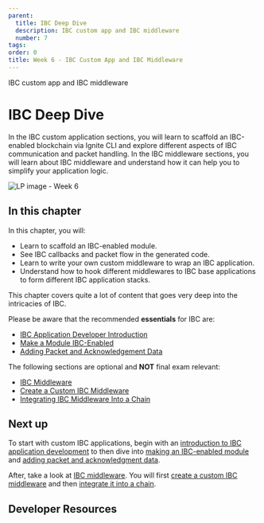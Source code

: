 ```yaml
---
parent:
  title: IBC Deep Dive
  description: IBC custom app and IBC middleware
  number: 7
tags:
order: 0
title: Week 6 - IBC Custom App and IBC Middleware
---
```


<div class="tm-overline tm-rf-1 tm-lh-title tm-medium tm-muted">IBC custom app and IBC middleware</div>
<h1 class="mt-4 mb-6">IBC Deep Dive</h1>

In the IBC custom application sections, you will learn to scaffold an IBC-enabled blockchain via Ignite CLI and explore different aspects of IBC communication and packet handling. In the IBC middleware sections, you will learn about IBC middleware and understand how it can help you to simplify your application logic.

![LP image - Week 6](/moving-objects.svg)

## In this chapter

<HighlightBox type="learning">

In this chapter, you will:

* Learn to scaffold an IBC-enabled module.
* See IBC callbacks and packet flow in the generated code.
* Learn to write your own custom middleware to wrap an IBC application.
* Understand how to hook different middlewares to IBC base applications to form different IBC application stacks.

</HighlightBox>

<HighlightBox type="info">

This chapter covers quite a lot of content that goes very deep into the intricacies of IBC.

Please be aware that the recommended **essentials** for IBC are:

* [IBC Application Developer Introduction](/hands-on-exercise/5-ibc-adv/5-ibc-app-intro.md)
* [Make a Module IBC-Enabled](/hands-on-exercise/5-ibc-adv/6-ibc-app-steps.md)
* [Adding Packet and Acknowledgement Data](/hands-on-exercise/5-ibc-adv/7-ibc-app-packets.md)

The following sections are optional and **NOT** final exam relevant:

* [IBC Middleware](/hands-on-exercise/5-ibc-adv/10-ibc-mw-intro.md)
* [Create a Custom IBC Middleware](/hands-on-exercise/5-ibc-adv/11-ibc-mw-develop.md)
* [Integrating IBC Middleware Into a Chain](/hands-on-exercise/5-ibc-adv/12-ibc-mw-integrate.md)

</HighlightBox>

## Next up

To start with custom IBC applications, begin with an [introduction to IBC application development](/hands-on-exercise/5-ibc-adv/5-ibc-app-intro.md) to then dive into [making an IBC-enabled module](/hands-on-exercise/5-ibc-adv/6-ibc-app-steps.md) and [adding packet and acknowledgment data](/hands-on-exercise/5-ibc-adv/7-ibc-app-packets.md).

After, take a look at [IBC middleware](/hands-on-exercise/5-ibc-adv/10-ibc-mw-intro.md). You will first [create a custom IBC middleware](/hands-on-exercise/5-ibc-adv/11-ibc-mw-develop.md) and then [integrate it into a chain](/hands-on-exercise/5-ibc-adv/12-ibc-mw-integrate.md).

## Developer Resources

<div v-for="resource in $themeConfig.resources">
  <Resource
    :title="resource.title"
    :description="resource.description"
    :links="resource.links"
    :image="resource.image"
    :large="true"
  />
  <br/>
</div>
